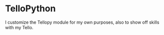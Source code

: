 # TelloPython
I customize the Tellopy module for my own purposes, also to show off skills with my Tello.
